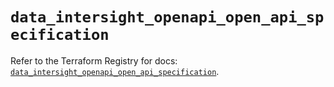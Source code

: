 # `data_intersight_openapi_open_api_specification`

Refer to the Terraform Registry for docs: [`data_intersight_openapi_open_api_specification`](https://registry.terraform.io/providers/ciscodevnet/intersight/1.0.71/docs/data-sources/openapi_open_api_specification).

